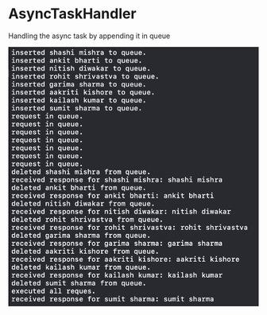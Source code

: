# AsyncTaskHandler
Handling the async task by appending it in queue

![Screenshot](https://github.com/ankitbharti1994/AsyncTaskHandler/blob/master/Screenshots/Screenshot%202019-08-08%20at%2012.36.43%20AM.png)
